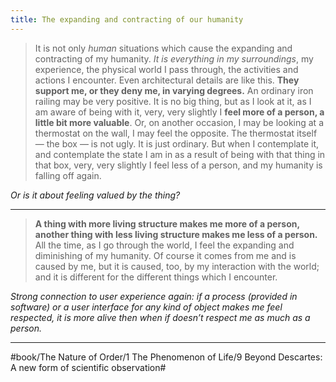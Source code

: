```yaml
---
title: The expanding and contracting of our humanity
---
```


> It is not only *human* situations which cause the expanding and contracting of my humanity. *It is everything in my surroundings*, my experience, the physical world I pass through, the activities and actions I encounter. Even architectural details are like this. **They support me, or they deny me, in varying degrees.** An ordinary iron railing may be very positive. It is no big thing, but as I look at it, as I am aware of being with it, very, very slightly I **feel more of a person, a little bit more valuable**. Or, on another occasion, I may be looking at a thermostat on the wall, I may feel the opposite. The thermostat itself — the box — is not ugly. It is just ordinary. But when I contemplate it, and contemplate the state I am in as a result of being with that thing in that box, very, very slightly I feel less of a person, and my humanity is falling off again.

*Or is it about feeling _valued_ by the thing?*

---

> **A thing with more living structure makes me more of a person, another thing with less living structure makes me less of a person.** All the time, as I go through the world, I feel the expanding and diminishing of my humanity. Of course it comes from me and is caused by me, but it is caused, too, by my interaction with the world; and it is different for the different things which I encounter.

*Strong connection to user experience again: if a process (provided in software) or a user interface for any kind of object makes me feel respected, it is more alive then when if doesn’t respect me as much as a person.*

---

#book/The Nature of Order/1 The Phenomenon of Life/9 Beyond Descartes: A new form of scientific observation#